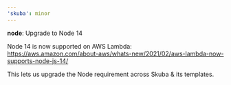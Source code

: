 ```yaml
---
'skuba': minor
---
```


**node**: Upgrade to Node 14

Node 14 is now supported on AWS Lambda:
<https://aws.amazon.com/about-aws/whats-new/2021/02/aws-lambda-now-supports-node-js-14/>

This lets us upgrade the Node requirement across Skuba & its templates.
